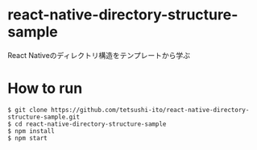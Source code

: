 # react-native-directory-structure-sample
React Nativeのディレクトリ構造をテンプレートから学ぶ

# How to run

```
$ git clone https://github.com/tetsushi-ito/react-native-directory-structure-sample.git
$ cd react-native-directory-structure-sample
$ npm install
$ npm start
```
